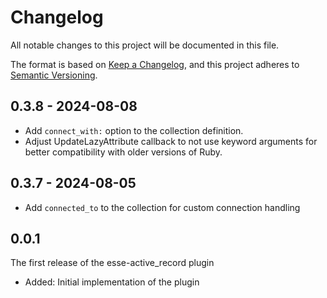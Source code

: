 # Changelog

All notable changes to this project will be documented in this file.

The format is based on [Keep a Changelog](https://keepachangelog.com/en/1.0.0/), and this project adheres to [Semantic Versioning](https://semver.org/spec/v2.0.0.html).

## 0.3.8 - 2024-08-08
* Add `connect_with:` option to the collection definition.
* Adjust UpdateLazyAttribute callback to not use keyword arguments for better compatibility with older versions of Ruby.

## 0.3.7 - 2024-08-05
* Add `connected_to` to the collection for custom connection handling

## 0.0.1
The first release of the esse-active_record plugin
* Added: Initial implementation of the plugin

